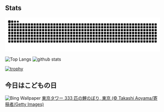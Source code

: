 ## Stats
<picture>
  <source media="(prefers-color-scheme: dark)" srcset="https://raw.githubusercontent.com/ba230t/ba230t/output/github-contribution-grid-snake-dark.svg">
  <source media="(prefers-color-scheme: light)" srcset="https://raw.githubusercontent.com/ba230t/ba230t/output/github-contribution-grid-snake.svg">
  <img alt="github contribution grid snake animation" src="https://raw.githubusercontent.com/ba230t/ba230t/output/github-contribution-grid-snake.svg">
</picture>

<p align="left">
  <img alt="Top Langs" height="150px" src="https://github-readme-stats.vercel.app/api/top-langs/?username=ba230t&layout=compact&theme=transparent" />
  <img alt="github stats" height="150px" src="https://github-readme-stats.vercel.app/api?username=ba230t&theme=transparent" />
</p>

[![trophy](https://github-profile-trophy.vercel.app/?username=ba230t&theme=transparent&column=7)](https://github.com/ryo-ma/github-profile-trophy)


<!-- Bing Wallpaper Start -->
## 今日はこどもの日
![Bing Wallpaper](https://www.bing.com/th?id=OHR.Koinobori2025_JA-JP0438864566_1920x1080.jpg&rf=LaDigue_1920x1080.jpg&pid=hp)
[東京タワー 333 匹の鯉のぼり, 東京 (© Takashi Aoyama/寄稿者/Getty Images)](https://www.bing.com/search?q=%E6%9D%B1%E4%BA%AC%E3%82%BF%E3%83%AF%E3%83%BC333%E5%8C%B9%E3%81%AE%E9%AF%89%E3%81%AE%E3%81%BC%E3%82%8A%2c+%E6%9D%B1%E4%BA%AC&form=hpcapt&filters=HpDate%3a%2220250504_1500%22)
<!-- Bing Wallpaper End -->

